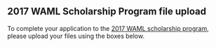 ## 2017 WAML Scholarship Program file upload

To complete your application to the <a href="http://www.waml.org/mbrinfo.html#Scholarships">2017 WAML scholarship program</a>, please upload your files using the boxes below. 

<script src="https://berkeley.app.box.com/upload-widget/embed.js?folderID=34412236598&title=Essay%20Question%20Responses&instructions=Upload%20a%20document%20containing%20your%20responses%20to%20the%202%20required%20essay%20questions.%20For%20each%20essay%20question%2C%20please%20do%20not%20exceed%20300%20words.&isDescriptionFieldShown=1&isEmailRequired=1&width=385&height=420&token=inn3ze3165vcke7rhxadbwhawik6utf3" type="text/javascript"></script>


<script src="https://berkeley.app.box.com/upload-widget/embed.js?folderID=34412773694&title=CV%20or%20Resume&instructions=Upload%20a%20document%20containing%20your%20current%20CV%20or%20resume.&isDescriptionFieldShown=1&isEmailRequired=1&width=385&height=420&token=pufl23a2j9jhpawetohlq5gt602dbtjp" type="text/javascript"></script>
